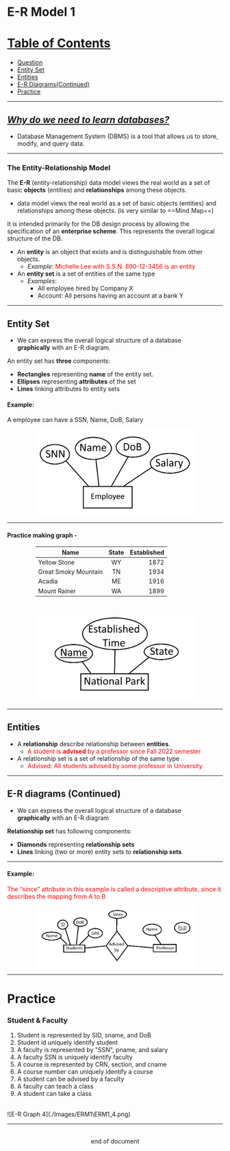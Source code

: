 # E-R Model 1
# <u>Table of Contents</u>
- [Question](#why-do-we-need-to-learn-databases)
- [Entity Set](#entity-set)
- [Entities](#entities)
- [E-R Diagrams(Continued)](#e-r-diagrams-continued)
- [Practice](#practice)
---
## <u>*Why do we need to learn databases?* </u>
- Database Management System (DBMS) is a tool that allows us to store,
modify, and query data.  

---
### The Entity-Relationship Model
The **E-R** (entity-relationship) data model views the real world as a set of basic **objects** (entities) and **relationships** among these objects. 

- data model views the real world as a set of basic objects (entities) and relationships among these objects. (is very similar to ==Mind Map==)

It is intended primarily for the DB design process by allowing the specification of an **enterprise scheme**. This represents the overall logical structure of the DB. 

- An **entity** is an object that exists and is distinguishable from other objects.
    - *Example*: <span style="color: red;">Michelle Lee with S.S.N. 890-12-3456 is an entity </span>
- An **entity set** is a set of entities of the same type 
    - *Examples*: 
        - All employee hired by Company X
        - Account: All persons having an account at a bank Y
---
## Entity Set
- We can express the overall logical structure of a database <br> **graphically** with an E-R diagram.

An entity set has **three** components: 
- **Rectangles** representing **name** of the entity set.
- **Ellipses** representing **attributes** of the set
- **Lines** linking attributes to entity sets
#### Example: 
A employee can have a SSN, Name, DoB, Salary 
<div style="margin-left: auto; margin-right: auto; width: 373px">

![Entity Graph 1](./Images/ERM1/ERM1_1.png) </div>

---
#### Practice making graph - 
<div style="margin-left: auto; margin-right: auto; width: 373px">

|Name|State|Established|
|----|:-----:|-----------:|
|Yellow Stone|WY|1872|
|Great Smoky Mountain|TN| 1934|
|Acadia|ME|1916|
|Mount Rainer|WA|1899|
</div><br>

<div style="margin-left: auto; margin-right: auto; width: 373px"> 

![Entity Graph 2](./Images/ERM1\ERM1_2.png) </div>

---
## Entities
- A **relationship** describe relationship between **entities**.
    - <span style="color: red;">A student is **advised** by a professor since Fall 2022 semester </span>
- A relationship set is a set of relationship of the same type
    - <span style="color: red;">Advised: All students advised by some professor in University. </span>

---
## E-R diagrams (Continued)
- We can express the overall logical structure of a database <br> **graphically** with an E-R diagram


**Relationship set** has following components:
- **Diamonds** representing **relationship sets**
- **Lines** linking (two or more) entity sets to **relationship sets**.
---
#### Example:
<span style="color: red;"> The “since” attribute in this example is called a descriptive attribute, since it describes the mapping from A to B </span>
<div style="margin-left: auto; margin-right: auto; width: 373px">

![Relationship Graph 3](./Images/ERM1\ERM1_3.png)</div>

---
# Practice
### Student & Faculty
1. Student is represented by SID, sname, and DoB
2. Student id uniquely identify student
3. A faculty is represented by "SSN", pname, and salary
4. A faculty SSN is uniquely identify faculty
5. A course is represented by CRN, section, and cname
6. A course number can uniquely identify a course
7. A student can be advised by a faculty
8. A faculty can teach a class
9. A student can take a class
<br>
![E-R Graph 4](./Images/ERM1\ERM1_4.png)
<br>

---
<br>
<div style="display:relative; text-align: center;">end of document</div>